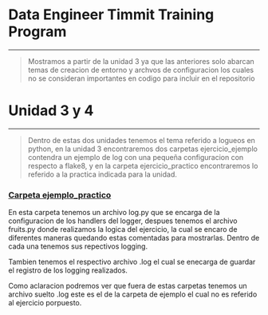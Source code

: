 # Data Engineer Timmit Training Program

----

>Mostramos a partir de la unidad 3 ya que las anteriores solo abarcan temas de creacion de entorno y archvos de configuracion los cuales no se consideran importantes en codigo para incluir en el repositorio


# Unidad 3 y 4
----

>Dentro de estas dos unidades tenemos el tema referido a logueos en python, en la unidad 3 encontraremos dos carpetas ejercicio_ejemplo contendra un ejemplo de log con una pequeña configuracion con respecto a flake8, y en la carpeta ejercicio_practico encontraremos lo referido a la practica indicada para la unidad.

### <u>Carpeta ejemplo_practico</u>
En esta carpeta tenemos un archivo log.py que se encarga de la configuracion de los handlers del logger, despues tenemos el archivo fruits.py donde realizamos la logica del ejercicio, la cual se encaro de diferentes maneras quedando estas comentadas para mostrarlas. Dentro de cada una tenemos sus repectivos logging.

Tambien tenemos el respectivo archivo .log el cual se enecarga de guardar el registro de los logging realizados.

Como aclaracion podremos ver que fuera de estas carpetas tenemos un archivo suelto .log este es el de la carpeta de ejemplo el cual no es referido al ejercicio porpuesto.

